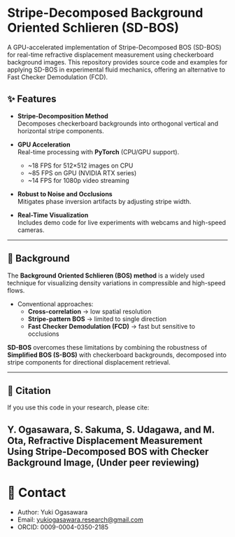 # Stripe-Decomposed Background Oriented Schlieren (SD-BOS)
A GPU-accelerated implementation of Stripe-Decomposed BOS (SD-BOS) for real-time refractive displacement measurement using checkerboard background images.
This repository provides source code and examples for applying SD-BOS in experimental fluid mechanics, offering an alternative to Fast Checker Demodulation (FCD).
## ✨ Features

- **Stripe-Decomposition Method**  
  Decomposes checkerboard backgrounds into orthogonal vertical and horizontal stripe components.

- **GPU Acceleration**  
  Real-time processing with **PyTorch** (CPU/GPU support).  
  - ~18 FPS for 512×512 images on CPU  
  - ~85 FPS on GPU (NVIDIA RTX series)  
  - ~14 FPS for 1080p video streaming

- **Robust to Noise and Occlusions**  
  Mitigates phase inversion artifacts by adjusting stripe width.

- **Real-Time Visualization**  
  Includes demo code for live experiments with webcams and high-speed cameras.

---

## 📖 Background

The **Background Oriented Schlieren (BOS) method** is a widely used technique for visualizing density variations in compressible and high-speed flows.  

- Conventional approaches:  
  - **Cross-correlation** → low spatial resolution  
  - **Stripe-pattern BOS** → limited to single direction  
  - **Fast Checker Demodulation (FCD)** → fast but sensitive to occlusions  

**SD-BOS** overcomes these limitations by combining the robustness of **Simplified BOS (S-BOS)** with checkerboard backgrounds, decomposed into stripe components for directional displacement retrieval.

---
## 📜 Citation

If you use this code in your research, please cite:

Y. Ogasawara, S. Sakuma, S. Udagawa, and M. Ota,
Refractive Displacement Measurement Using Stripe-Decomposed BOS with Checker Background Image,
(Under peer reviewing)
---
# 📧 Contact
-	Author: Yuki Ogasawara
-	Email: yukiogasawara.research@gmail.com
-	ORCID: 0009-0004-0350-2185
